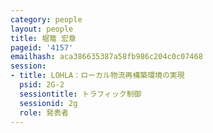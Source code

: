 ```yaml
---
category: people
layout: people
title: 堀篭 宏章
pageid: '4157'
emailhash: aca386635387a58fb986c204c0c07468
session:
- title: LOHLA：ローカル物流再構築環境の実現
  psid: 2G-2
  sessiontitle: トラフィック制御
  sessionid: 2g
  role: 発表者
---
```

